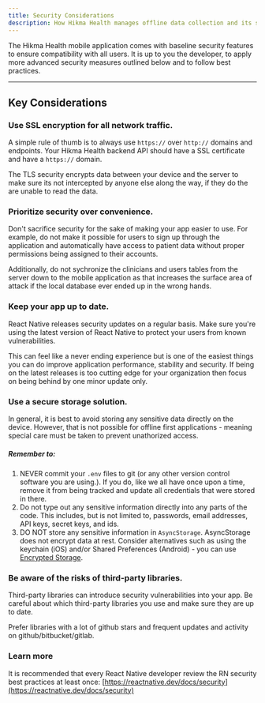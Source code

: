 ```yaml
---
title: Security Considerations
description: How Hikma Health manages offline data collection and its synchronization to allow collaboration between stakeholders.
---
```


The Hikma Health mobile application comes with baseline security features to ensure compatibility with all users. It is up to you the developer, to apply more advanced security measures outlined below and to follow best practices.

---

## Key Considerations

### Use SSL encryption for all network traffic. 
A simple rule of thumb is to always use `https://` over `http://` domains and endpoints. Your Hikma Health backend API should have a SSL certificate and have a `https://` domain.

The TLS security encrypts data between your device and the server to make sure its not intercepted by anyone else along the way, if they do the are unable to read the data.

### Prioritize security over convenience. 
Don't sacrifice security for the sake of making your app easier to use. For example, do not make it possible for users to sign up through the application and automatically have access to patient data without 
proper permissions being assigned to their accounts.

Additionally, do not sychronize the clinicians and users tables from the server down to the mobile application as that increases the surface area of attack if the local database ever ended up in the wrong hands.


### Keep your app up to date. 
React Native releases security updates on a regular basis. Make sure you're using the latest version of React Native to protect your users from known vulnerabilities.

This can feel like a never ending experience but is one of the easiest things you can do improve application performance, stability and security. If being on the latest releases is too cutting 
edge for your organization then focus on being behind by one minor update only.


### Use a secure storage solution. 
In general, it is best to avoid storing any sensitive data directly on the device. However, that is not possible for offline first applications - meaning special care must be taken to prevent unathorized access.

##### Remember to:
1. NEVER commit your `.env` files to git (or any other version control software you are using.). If you do, like we all have once upon a time, remove it from being tracked and update all credentials that were stored in there.
2. Do not type out any sensitive information directly into any parts of the code. This includes, but is not limited to, passwords, email addresses, API keys, secret keys, and ids.
3. DO NOT store any sensitive information in `AsyncStorage`. AsyncStorage does not encrypt data at rest. Consider alternatives such as using the keychain (iOS) and/or Shared Preferences (Android) - you can use [Encrypted Storage](https://github.com/emeraldsanto/react-native-encrypted-storage).


### Be aware of the risks of third-party libraries. 
Third-party libraries can introduce security vulnerabilities into your app. Be careful about which third-party libraries you use and make sure they are up to date.

Prefer libraries with a lot of github stars and frequent updates and activity on github/bitbucket/gitlab.

### Learn more
It is recommended that every React Native developer review the RN security best practices at least once: [https://reactnative.dev/docs/security](https://reactnative.dev/docs/security)


